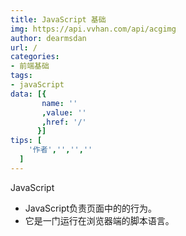 ```yaml
---
title: JavaScript 基础
img: https://api.vvhan.com/api/acgimg
author: dearmsdan
url: /
categories:
- 前端基础
tags:
- javaScript
data: [{
       name: ''
       ,value: ''
       ,href: '/'
      }]
tips: [  
    '作者','','',''
  ]
---
```

JavaScript

- JavaScript负责页面中的的行为。
- 它是一门运行在浏览器端的脚本语言。

<!--more-->
